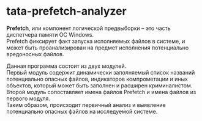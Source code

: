 # tata-prefetch-analyzer

**Prefetch**, или компонент логической предвыборки – это часть диспетчера памяти ОС Windows.   
Prefetch фиксирует факт запуска исполняемых файлов в системе, и может быть проанализирован на предмет исполнения потенциально вредоносных файлов.  

Данная программа состоит из двух модулей.  
Первый модуль содержит динамически заполняемый список названий потенциально опасных файлов, индикаторов компрометации и иных объектов, который может быть заполнен и расширен криминалистом.  
Второй модуль сопоставляет имена файлов Prefetch и имена файлов из первого модуля.   
Таким образом, происходит первичный анализ и выявление потенциально опасных файлов на исследуемой системе.
